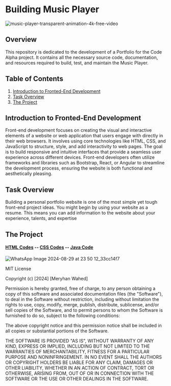 # Building Music Player

![music-player-transparent-animation-4k-free-video](https://github.com/user-attachments/assets/26035f75-df62-4b16-ac9c-8a4796fb056c)



## Overview

This repository is dedicated to the development of a Portfolio for the Code Alpha project. It contains all the necessary source code, documentation, and resources required to build, test, and maintain the Music Player.

## Table of Contents

1. [Introduction to Fronted-End Development](#Introduction-to-Fronted-End-Development)
2. [Task Overview](#Task-Overview)
3. [The Project](#The-Project)
 

## Introduction to Fronted-End Development

Front-end development focuses on creating the visual and interactive elements of a website or web application that users engage with directly in their web browsers. It involves using core technologies like HTML, CSS, and JavaScript to structure, style, and add interactivity to web pages. The goal is to build responsive and intuitive interfaces that provide a seamless user experience across different devices. Front-end developers often utilize frameworks and libraries such as Bootstrap, React, or Angular to streamline the development process, ensuring the website is both functional and aesthetically pleasing.

## Task Overview

Building a personal portfolio website is one of the most simple yet tough front-end project ideas. You might begin by using your website as a resume. This means you can add information to the website about your experience, talents, and expertise

## The Project

  #### [HTML Codes](HTML-Codes)      --     [CSS Codes](CSS_Codes)      --     [Java Code]() 

![WhatsApp Image 2024-08-29 at 23 50 12_33cc14f7](https://github.com/user-attachments/assets/33b78380-b8b4-4056-8d2d-e233013574ad)



MIT License

Copyright (c) [2024] [Meryhan Wahed]

Permission is hereby granted, free of charge, to any person obtaining a copy
of this software and associated documentation files (the "Software"), to deal
in the Software without restriction, including without limitation the rights
to use, copy, modify, merge, publish, distribute, sublicense, and/or sell
copies of the Software, and to permit persons to whom the Software is
furnished to do so, subject to the following conditions:

The above copyright notice and this permission notice shall be included in all
copies or substantial portions of the Software.

THE SOFTWARE IS PROVIDED "AS IS", WITHOUT WARRANTY OF ANY KIND, EXPRESS OR
IMPLIED, INCLUDING BUT NOT LIMITED TO THE WARRANTIES OF MERCHANTABILITY,
FITNESS FOR A PARTICULAR PURPOSE AND NONINFRINGEMENT. IN NO EVENT SHALL THE
AUTHORS OR COPYRIGHT HOLDERS BE LIABLE FOR ANY CLAIM, DAMAGES OR OTHER
LIABILITY, WHETHER IN AN ACTION OF CONTRACT, TORT OR OTHERWISE, ARISING FROM,
OUT OF OR IN CONNECTION WITH THE SOFTWARE OR THE USE OR OTHER DEALINGS IN THE
SOFTWARE.
